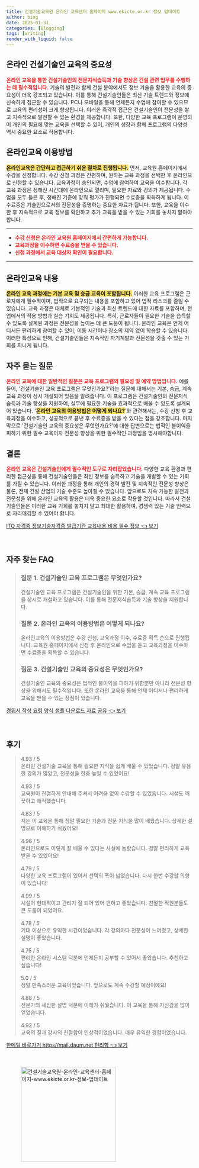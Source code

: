 ```yaml
---
title: 건설기술교육원 온라인 교육센터 홈페이지 www.ekicte.or.kr 정보 업데이트
author: bing
date: 2025-01-31
categories: [Blogging]
tags: [writing]
render_with_liquid: false
---
```



<h2 id='온라인_건설기술인_교육의_중요성'>온라인 건설기술인 교육의 중요성</h2>

<p><b><span style="color: #ee2323;">온라인 교육을 통한 건설기술인의 전문지식습득과 기술 향상은 건설 관련 업무를 수행하는 데 필수적입니다.</span></b> 기술의 발전과 함께 건설 분야에서도 정보 기술을 활용한 교육의 중요성이 더욱 강조되고 있습니다. 이를 통해 건설기술인들은 최신 기술 트렌드와 정보에 신속하게 접근할 수 있습니다. PC나 모바일을 통해 언제든지 수업에 참여할 수 있으므로 교육의 편리성이 크게 향상됩니다. 이러한 즉각적 접근은 건설기술인이 전문성을 쌓고 지속적으로 발전할 수 있는 환경을 제공합니다. 또한, 다양한 교육 프로그램이 운영되어 개인의 필요에 맞는 교육을 선택할 수 있어, 개인의 성장과 함께 프로그램의 다양성 역시 중요한 요소로 작용합니다.</p>

<h2 id='온라인교육_이용방법'>온라인교육 이용방법</h2>

<p><b><span style="background-color: #ffe066;">온라인교육은 간단하고 접근하기 쉬운 절차로 진행됩니다.</span></b> 먼저, 교육원 홈페이지에서 수강을 신청합니다. 수강 신청 과정은 간편하며, 원하는 교육 과정을 선택한 후 온라인으로 신청할 수 있습니다. 교육과정이 승인되면, 수업에 참여하여 교육을 이수합니다. 각 교육 과정은 정해진 시간대에 온라인으로 열리며, 필요한 자료와 강의가 제공됩니다. 수업을 모두 들은 후, 정해진 기준에 맞춰 평가가 진행되면 수료증을 획득하게 됩니다. 이 수료증은 기술인으로서의 전문성을 증명하는 중요한 자료가 됩니다. 또한, 교육을 이수한 후 지속적으로 교육 정보를 확인하고 추가 교육을 받을 수 있는 기회를 놓치지 말아야 합니다.</p>

<hr />

<ul>
    <li><b><span style="color: #ee2323;">수강 신청은 온라인 교육원 홈페이지에서 간편하게 가능합니다.</span></b></li>
    <li><b><span style="color: #ee2323;">교육과정을 이수하면 수료증을 받을 수 있습니다.</span></b></li>
    <li><b><span style="color: #ee2323;">신청 과정에서 교육 대상자 확인이 필요합니다.</span></b></li>
</ul>

<hr />

<h2 id='온라인교육_내용'>온라인교육 내용</h2>

<p><b><span style="background-color: #ffe066;">온라인 교육 과정에는 기본 교육 및 승급 교육이 포함됩니다.</span></b> 이러한 교육 프로그램은 근로자에게 필수적이며, 법적으로 요구되는 내용을 포함하고 있어 법적 리스크를 줄일 수 있습니다. 교육 과정은 대체로 기본적인 기술과 최신 트렌드에 대한 자료를 포함하며, 현업에서의 적용 방법과 실습 기회도 제공됩니다. 특히, 근로자들이 필요한 기술을 습득할 수 있도록 설계된 과정은 전문성을 높이는 데 큰 도움이 됩니다. 온라인 교육은 언제 어디서든 편리하게 참여할 수 있어, 이동 시간이나 장소의 제약 없이 학습할 수 있습니다. 이러한 특성으로 인해, 건설기술인들은 지속적인 자기계발과 전문성을 갖출 수 있는 기회를 지니게 됩니다.</p>

<h2 id='자주_묻는_질문'>자주 묻는 질문</h2>

<p><b><span style="color: #ee2323;">온라인 교육에 대한 일반적인 질문은 교육 프로그램의 필요성 및 예약 방법입니다.</span></b> 예를 들어, '건설기술인 교육 프로그램은 무엇인가요?'라는 질문에 대해서는 기본, 승급, 계속 교육 과정이 상시 개설되어 있음을 알려줍니다. 이 프로그램은 건설기술인의 전문지식 습득과 기술 향상을 지원하여, 실무에 필요한 기술을 효과적으로 배울 수 있도록 설계되어 있습니다. '<b><span style="background-color: #ffe066;">온라인 교육의 이용방법은 어떻게 되나요?</span></b>'와 관련해서는, 수강 신청 후 교육과정을 이수하고, 성공적으로 끝낸 후 수료증을 받을 수 있다는 점을 강조합니다. 마지막으로 '건설기술인 교육의 중요성은 무엇인가요?'에 대한 답변으로는 법적인 불이익을 피하기 위한 필수 교육이자 전문성 향상을 위한 필수적인 과정임을 명시해야합니다.</p>

<h2 id='결론'>결론</h2>

<p><b><span style="color: #ee2323;">온라인 교육은 건설기술인에게 필수적인 도구로 자리잡았습니다.</span></b> 다양한 교육 환경과 편리한 접근성을 통해 건설기술인들은 최신 정보를 습득하고 기술을 개발할 수 있는 기회를 가질 수 있습니다. 이러한 과정을 통해 개인의 경력 발전 및 지속적인 전문성 향상은 물론, 전체 건설 산업의 기술 수준도 높아질 수 있습니다. 앞으로도 지속 가능한 발전과 전문성을 위해 온라인 교육의 활용은 더욱 중요한 요소로 작용할 것입니다. 따라서 건설기술인들은 이러한 교육 기회를 놓치지 말고 최대한 활용하여, 경쟁력 있는 기술 인력으로 자리매김할 수 있어야 합니다.</p>


<p><a class="click-button" title="ITQ 자격증 정보기술자격증 발급기관 교육내용 비용 필수 정보" href="https://adkhouse.github.io/posts/ITQ-%EC%9E%90%EA%B2%A9%EC%A6%9D-%EC%A0%95%EB%B3%B4%EA%B8%B0%EC%88%A0%EC%9E%90%EA%B2%A9%EC%A6%9D-%EB%B0%9C%EA%B8%89%EA%B8%B0%EA%B4%80-%EA%B5%90%EC%9C%A1%EB%82%B4%EC%9A%A9-%EB%B9%84%EC%9A%A9-%ED%95%84%EC%88%98-%EC%A0%95%EB%B3%B4/" rel="dofollow">ITQ 자격증 정보기술자격증 발급기관 교육내용 비용 필수 정보 👈 보기</a></p><br>
<h2 id='자주_찾는_FAQ'>자주 찾는 FAQ</h2>
<div itemscope="" itemtype="https://schema.org/FAQPage"> 
<blockquote> 
<div itemscope="" itemprop="mainEntity" itemtype="https://schema.org/Question"> 
<h3 itemprop="name">질문 1. 건설기술인 교육 프로그램은 무엇인가요?</h3> 
<div itemscope="" itemprop="acceptedAnswer" itemtype="https://schema.org/Answer"> 
<span itemprop="text"> 
<p>건설기술인 교육 프로그램은 건설기술인을 위한 기본, 승급, 계속 교육 프로그램을 상시로 개설하고 있습니다. 이를 통해 전문지식습득과 기술 향상을 지원합니다.</p> 
</span> 
</div> 
</div> 
<div itemscope="" itemprop="mainEntity" itemtype="https://schema.org/Question"> 
<h3 itemprop="name">질문 2. 온라인 교육의 이용방법은 어떻게 되나요?</h3> 
<div itemscope="" itemprop="acceptedAnswer" itemtype="https://schema.org/Answer"> 
<span itemprop="text"> 
<p>온라인교육의 이용방법은 수강 신청, 교육과정 이수, 수료증 획득 순으로 진행됩니다. 교육원 홈페이지에서 신청 후 온라인으로 수업을 듣고 교육과정을 이수하면 수료증을 획득할 수 있습니다.</p> 
</span> 
</div> 
</div> 
<div itemscope="" itemprop="mainEntity" itemtype="https://schema.org/Question"> 
<h3 itemprop="name">질문 3. 건설기술인 교육의 중요성은 무엇인가요?</h3> 
<div itemscope="" itemprop="acceptedAnswer" itemtype="https://schema.org/Answer"> 
<span itemprop="text"> 
<p>건설기술인 교육의 중요성은 법적인 불이익을 피하기 위함뿐만 아니라 전문성 향상을 위해서도 필수적입니다. 또한 온라인 교육을 통해 언제 어디서나 편리하게 교육을 받을 수 있는 장점이 있습니다.</p> 
</span> 
</div> 
</div> 
</blockquote> 
</div>
<p><a class="click-button" title="경위서 작성 요령 양식 샘플 다운로드 자료 공유" href="https://adkhouse.github.io/posts/%EA%B2%BD%EC%9C%84%EC%84%9C-%EC%9E%91%EC%84%B1-%EC%9A%94%EB%A0%B9-%EC%96%91%EC%8B%9D-%EC%83%98%ED%94%8C-%EB%8B%A4%EC%9A%B4%EB%A1%9C%EB%93%9C-%EC%9E%90%EB%A3%8C-%EA%B3%B5%EC%9C%A0/" rel="dofollow">경위서 작성 요령 양식 샘플 다운로드 자료 공유 👈 보기</a></p><br>
<h2 id='후기'>후기</h2>
<div itemscope itemtype="https://schema.org/Product">
  <blockquote>
  <div itemprop="review" itemscope itemtype="https://schema.org/Review">
      <div itemprop="reviewRating" itemscope itemtype="https://schema.org/Rating"> <span itemprop="ratingValue">4.93</span> / <span itemprop="bestRating">5</span> </div>
      <span itemprop="reviewBody">온라인 건설기술 교육을 통해 필요한 지식을 쉽게 배울 수 있었습니다. 정말 유용한 강의가 많았고, 전문성을 한층 높일 수 있었어요!</span>
  </div>
  <br>
  <div itemprop="review" itemscope itemtype="https://schema.org/Review">
      <div itemprop="reviewRating" itemscope itemtype="https://schema.org/Rating"> <span itemprop="ratingValue">4.93</span> / <span itemprop="bestRating">5</span> </div>
      <span itemprop="reviewBody">교육원이 친절하게 안내해 주셔서 어려움 없이 수강할 수 있었습니다. 시설도 깨끗하고 쾌적했습니다.</span>
  </div>
  <br>
  <div itemprop="review" itemscope itemtype="https://schema.org/Review">
      <div itemprop="reviewRating" itemscope itemtype="https://schema.org/Rating"> <span itemprop="ratingValue">4.83</span> / <span itemprop="bestRating">5</span> </div>
      <span itemprop="reviewBody">저는 이 교육을 통해 정말 필요한 기술과 전문 지식을 많이 배웠습니다. 상세한 설명으로 이해하기 쉬웠어요!</span>
  </div>
  <br>
  <div itemprop="review" itemscope itemtype="https://schema.org/Review">
      <div itemprop="reviewRating" itemscope itemtype="https://schema.org/Rating"> <span itemprop="ratingValue">4.96</span> / <span itemprop="bestRating">5</span> </div>
      <span itemprop="reviewBody">온라인으로도 이렇게 잘 배울 수 있다는 사실에 놀랐습니다. 정말 편리하게 교육받을 수 있었어요!</span>
  </div>
  <br>
  <div itemprop="review" itemscope itemtype="https://schema.org/Review">
      <div itemprop="reviewRating" itemscope itemtype="https://schema.org/Rating"> <span itemprop="ratingValue">4.79</span> / <span itemprop="bestRating">5</span> </div>
      <span itemprop="reviewBody">다양한 교육 프로그램이 있어서 선택의 폭이 넓었습니다. 다시 한번 수강할 의향이 있습니다!</span>
  </div>
  <br>
  <div itemprop="review" itemscope itemtype="https://schema.org/Review">
      <div itemprop="reviewRating" itemscope itemtype="https://schema.org/Rating"> <span itemprop="ratingValue">4.99</span> / <span itemprop="bestRating">5</span> </div>
      <span itemprop="reviewBody">시설이 현대적이고 관리가 잘 되어 있어 편하고 좋았습니다. 친절한 직원분들도 큰 도움이 되었어요.</span>
  </div>
  <br>
  <div itemprop="review" itemscope itemtype="https://schema.org/Review">
      <div itemprop="reviewRating" itemscope itemtype="https://schema.org/Rating"> <span itemprop="ratingValue">4.78</span> / <span itemprop="bestRating">5</span> </div>
      <span itemprop="reviewBody">기대 이상으로 유익한 시간이었습니다. 각 강의마다 전문성이 느껴졌고, 상세한 설명이 좋았습니다.</span>
  </div>
  <br>
  <div itemprop="review" itemscope itemtype="https://schema.org/Review">
      <div itemprop="reviewRating" itemscope itemtype="https://schema.org/Rating"> <span itemprop="ratingValue">4.75</span> / <span itemprop="bestRating">5</span> </div>
      <span itemprop="reviewBody">편리한 온라인 시스템 덕분에 언제든지 공부할 수 있어서 좋았습니다. 추천하고 싶습니다!</span>
  </div>
  <br>
  <div itemprop="review" itemscope itemtype="https://schema.org/Review">
      <div itemprop="reviewRating" itemscope itemtype="https://schema.org/Rating"> <span itemprop="ratingValue">5.0</span> / <span itemprop="bestRating">5</span> </div>
      <span itemprop="reviewBody">정말 만족스러운 교육이었습니다. 앞으로도 계속 수강할 예정이에요!</span>
  </div>
  <br>
  <div itemprop="review" itemscope itemtype="https://schema.org/Review">
      <div itemprop="reviewRating" itemscope itemtype="https://schema.org/Rating"> <span itemprop="ratingValue">4.88</span> / <span itemprop="bestRating">5</span> </div>
      <span itemprop="reviewBody">전문가의 세심한 설명 덕분에 이해가 쉬웠습니다. 이 교육을 통해 자신감을 많이 얻었습니다.</span>
  </div>
  <br>
  <div itemprop="review" itemscope itemtype="https://schema.org/Review">
      <div itemprop="reviewRating" itemscope itemtype="https://schema.org/Rating"> <span itemprop="ratingValue">4.92</span> / <span itemprop="bestRating">5</span> </div>
      <span itemprop="reviewBody">교육의 질과 강사의 친절함이 인상적이었습니다. 매우 유익한 경험이었습니다.</span>
  </div>
  </blockquote>
</div>
<p><a class="click-button" title="한메일 바로가기 https//mail.daum.net 편리함" href="https://adkhouse.github.io/posts/%ED%95%9C%EB%A9%94%EC%9D%BC-%EB%B0%94%EB%A1%9C%EA%B0%80%EA%B8%B0-httpsmail.daum.net-%ED%8E%B8%EB%A6%AC%ED%95%A8/" rel="dofollow">한메일 바로가기 https//mail.daum.net 편리함 👈 보기</a></p><br>
<figure class="image"><img src="https://adkhouse.github.io/assets/img/thumbnail/건설기술교육원-온라인-교육센터-홈페이지-www.ekicte.or.kr-정보-업데이트.webp" alt="건설기술교육원-온라인-교육센터-홈페이지-www.ekicte.or.kr-정보-업데이트" width="256" height="256"></figure>